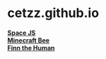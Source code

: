 # cetzz.github.io
<b><a href='/SpaceJS/SpaceJS.html'>Space JS</a><br>
<a href='/CSSIllustrations/minecraftbee.html'>Minecraft Bee</a><br>
<a href='/CSSIllustrations/finn.html'>Finn the Human</a><br></b>
